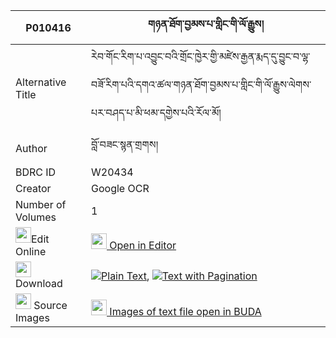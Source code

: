 |P010416|གཉན་ཐོག་བྱམས་པ་གླིང་གི་ལོ་རྒྱུས། 
| --- | --- 
|Alternative Title |རེབ་གོང་རིག་པ་འབྱུང་བའི་གྲོང་ཁྱེར་གྱི་མཛེས་རྒྱན་རྨད་དུ་བྱུང་བ་ལྷ་བཟོ་རིག་པའི་དགའ་ཚལ་གཉན་ཐོག་བྱམས་པ་གླིང་གི་ལོ་རྒྱུས་ལེགས་པར་བཤད་པ་མི་ཕམ་དགྱེས་པའི་རོལ་མོ།
|Author| བློ་བཟང་སྙན་གྲགས།
|BDRC ID | W20434
|Creator | Google OCR
|Number of Volumes| 1
|<img width="25" src="https://img.icons8.com/color/25/000000/edit-property.png">Edit Online| [<img width="25" src="https://avatars.githubusercontent.com/u/45091458?s=200&v=4"> Open in Editor](http://editor.openpecha.org/P010416)
|<img width="25" src="https://img.icons8.com/fluent/48/000000/download-2.png"/>  Download | [![](https://img.icons8.com/color/20/000000/txt.png)Plain Text](https://github.com/Openpecha/P010416/releases/download/v1/nyen_tok_jampa_ling_gi_logyu_plain_P010416.zip), [![](https://img.icons8.com/color/20/000000/txt.png)Text with Pagination](https://github.com/Openpecha/P010416/releases/download/v1/nyen_tok_jampa_ling_gi_logyu_pages_P010416.zip)
|<img width="25" src="https://img.icons8.com/plasticine/100/000000/pictures-folder.png"/>  Source Images | [<img width="25" src="https://library.bdrc.io/icons/BUDA-small.svg"> Images of text file open in BUDA](https://library.bdrc.io/show/bdr:W20434)